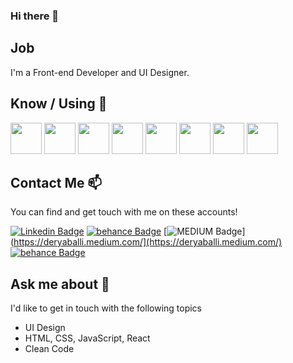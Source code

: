 ### Hi there 💬


## Job

I'm a  Front-end Developer  and UI Designer.

<!-- **deryadenizballi/deryadenizballi** is a ✨ _special_ ✨ repository because its `README.md` (this file) appears on your GitHub profile. -->


## Know / Using 🧠
<code><img height="50" src="https://www.vectorlogo.zone/logos/javascript/javascript-ar21.svg"></code>
<code><img height="50" src="https://www.vectorlogo.zone/logos/getbootstrap/getbootstrap-ar21.svg"></code>
<code><img height="50" src="https://www.vectorlogo.zone/logos/tailwindcss/tailwindcss-ar21.svg"></code>
<code><img height="50" src="https://www.vectorlogo.zone/logos/reactjs/reactjs-ar21.svg"></code>
<code><img height="50" src="https://www.vectorlogo.zone/logos/w3_html5/w3_html5-ar21.svg"></code>
<code><img height="50" src="https://www.vectorlogo.zone/logos/gulpjs/gulpjs-ar21.svg"></code>
<code><img height="50" src="https://www.vectorlogo.zone/logos/w3_css/w3_css-ar21.svg"></code>
<code><img height="50" src="https://www.vectorlogo.zone/logos/visualstudio_code/visualstudio_code-ar21.svg"></code>



## Contact Me 📫

You can find and get touch with me on these accounts!

[![Linkedin Badge](https://img.shields.io/badge/DERYA-FOLLOW%20ON%20LINKEDIN-blue)](https://www.linkedin.com/in/derya-ball%C4%B1-21480015b/)
[![behance Badge](https://img.shields.io/badge/DERYA-FOLLOW%20ON%20BEHANCE-green)](https://www.behance.net/deryaball)
[![MEDIUM Badge](https://img.shields.io/badge/DERYA-FOLLOW%20ON%20MEDIUM-orange)](https://deryaballi.medium.com/](https://deryaballi.medium.com/)
[![behance Badge](https://img.shields.io/badge/DERYA-FOLLOW%20ON%20WEBS%C4%B0TE-brightgreen)](https://deryadenizballi.netlify.app/)

## Ask me about 💬

I'd like to get in touch with the following topics

  - UI Design
  - HTML, CSS, JavaScript, React
  - Clean Code
  
  

